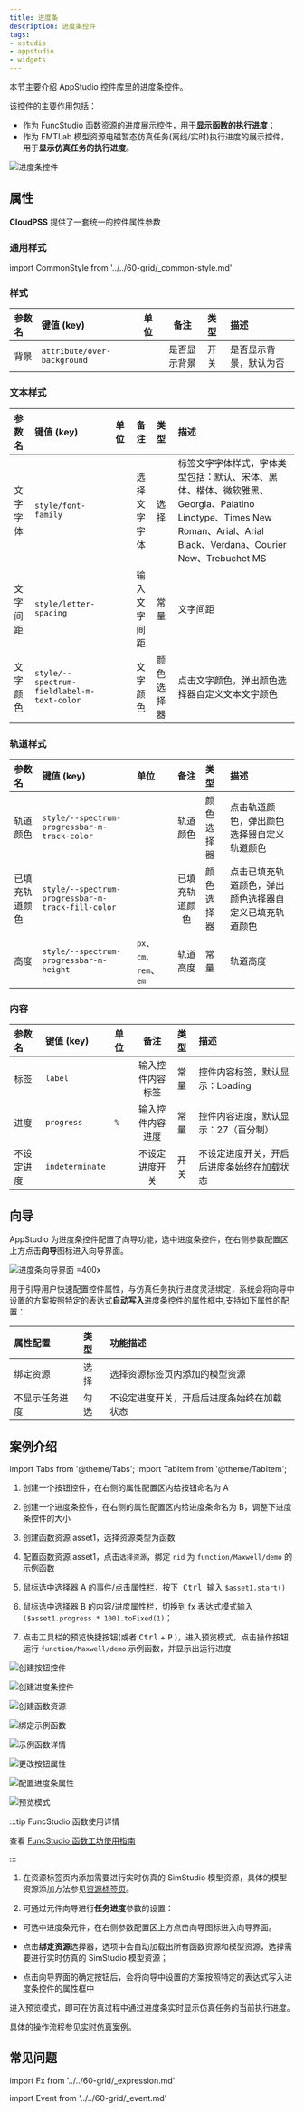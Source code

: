 ```yaml
---
title: 进度条
description: 进度条控件
tags:
- xstudio
- appstudio
- widgets
---
```


本节主要介绍 AppStudio 控件库里的进度条控件。

该控件的主要作用包括：

- 作为 FuncStudio 函数资源的进度展示控件，用于**显示函数的执行进度**；
- 作为 EMTLab 模型资源电磁暂态仿真任务(离线/实时)执行进度的展示控件，用于**显示仿真任务的执行进度**。

![进度条控件](progress-bar-conrtol.png "进度条控件")


## 属性

**CloudPSS** 提供了一套统一的控件属性参数

### 通用样式

import CommonStyle from '../../60-grid/_common-style.md'

<CommonStyle />


### 样式

| 参数名 | 键值 (key) | 单位 | 备注 | 类型 | 描述 |
| :--- | :--- | :--- | :--: | :--- | :--- |
| 背景 | `attribute/over-background` |  | 是否显示背景 | 开关 | 是否显示背景，默认为否 |


### 文本样式

| 参数名 | 键值 (key) | 单位 | 备注 | 类型 | 描述 |
| :--- | :--- | :--- | :--: | :--- | :--- |
| 文字字体 | `style/font-family` |  | 选择文字字体 | 选择 | 标签文字字体样式，字体类型包括：默认、宋体、黑体、楷体、微软雅黑、Georgia、Palatino Linotype、Times New Roman、Arial、Arial Black、Verdana、Courier New、Trebuchet MS |
| 文字间距 | `style/letter-spacing` |  | 输入文字间距 | 常量 | 文字间距 |
| 文字颜色 | `style/--spectrum-fieldlabel-m-text-color` |  | 文字颜色 | 颜色选择器 | 点击文字颜色，弹出颜色选择器自定义文本文字颜色 |


### 轨道样式

| 参数名 | 键值 (key) | 单位 | 备注 | 类型 | 描述 |
| :--- | :--- | :--- | :--: | :--- | :--- |
| 轨道颜色 | `style/--spectrum-progressbar-m-track-color` |  | 轨道颜色 | 颜色选择器 | 点击轨道颜色，弹出颜色选择器自定义轨道颜色 |
| 已填充轨道颜色 | `style/--spectrum-progressbar-m-track-fill-color` |  | 已填充轨道颜色 | 颜色选择器 | 点击已填充轨道颜色，弹出颜色选择器自定义已填充轨道颜色 |
| 高度 | `style/--spectrum-progressbar-m-height` | `px`、`cm`、`rem`、`em`  | 轨道高度 | 常量 | 轨道高度 |

### 内容

| 参数名 | 键值 (key) | 单位 | 备注 | 类型 | 描述 |
| :--- | :--- | :--- | :--: | :--- | :--- |
| 标签 | `label` |  | 输入控件内容标签 | 常量 | 控件内容标签，默认显示：Loading |
| 进度 | `progress` | `%`  | 输入控件内容进度 | 常量 | 控件内容进度，默认显示：27（百分制） |
| 不设定进度 | `indeterminate` |   | 不设定进度开关 | 开关 | 不设定进度开关，开启后进度条始终在加载状态 |


## 向导

AppStudio 为进度条控件配置了向导功能，选中进度条控件，在右侧参数配置区上方点击**向导**图标进入向导界面。

![进度条向导界面 =400x](./bar-guide.png)

用于引导用户快速配置控件属性，与仿真任务执行进度灵活绑定，系统会将向导中设置的方案按照特定的表达式**自动写入**进度条控件的属性框中,支持如下属性的配置：

| 属性配置 | 类型 | 功能描述 |
| :--- | :--- | :--- |
| 绑定资源 | 选择 | 选择资源标签页内添加的模型资源 |
| 不显示任务进度 | 勾选 | 不设定进度开关，开启后进度条始终在加载状态 |


## 案例介绍

import Tabs from '@theme/Tabs';
import TabItem from '@theme/TabItem';

<Tabs>
<TabItem value="case1" label="展示FuncStudio 函数执行进度">


1. 创建一个按钮控件，在右侧的属性配置区内给按钮命名为 A

2. 创建一个进度条控件，在右侧的属性配置区内给进度条命名为 B，调整下进度条控件的大小

3. 创建函数资源 asset1，选择资源类型为函数

4. 配置函数资源 asset1，点击`选择资源`，绑定 `rid` 为 `function/Maxwell/demo` 的示例函数

5. 鼠标选中选择器 A 的事件/点击属性栏，按下<kbd> Ctrl </kbd> 输入 `$asset1.start()`

6. 鼠标选中选择器 B 的内容/进度属性栏，切换到 fx 表达式模式输入 `($asset1.progress * 100).toFixed(1)`；

7. 点击工具栏的预览快捷按钮(或者 <kbd>Ctrl</kbd> + <kbd>P</kbd> )，进入预览模式，点击操作按钮运行 `function/Maxwell/demo` 示例函数，并显示出运行进度


![创建按钮控件](create-button-control.png "创建按钮控件")

![创建进度条控件](create-progress-bar-control.png "创建进度条控件")

![创建函数资源](create-function-resource.png "创建函数资源")

![绑定示例函数](bind-example-function.png "绑定示例函数")

![示例函数详情](example-function-details.png "示例函数详情")

![更改按钮属性](change-button-attributes.png "更改按钮属性")

![配置进度条属性](config-progress-bar-attributes.png "配置进度条属性")

![预览模式](preview-mode.png "预览模式")


:::tip FuncStudio 函数使用详情

查看 [FuncStudio 函数工坊使用指南](../../../../30-funcstudio/10-user-guide/index.md)

:::

</TabItem>

<TabItem value="case3" label="展示仿真任务的执行进度">

<!-- 进度条控件提供**向导**功能，会将向导中设置的方案按照特定的表达式**自动写入**进度条控件的属性输入框中，帮助用户快速将实时仿真模型的虚拟输出端口值与**进度值**进行绑定。 -->

1. 在资源标签页内添加需要进行实时仿真的 SimStudio 模型资源，具体的模型资源添加方法参见[资源标签页](../../../40-workbench/20-function-zone/20-asset-tab/index.md)。

2. 可通过元件向导进行**任务进度**参数的设置：
   
- 可选中进度条元件，在右侧参数配置区上方点击向导图标进入向导界面。

<!-- ![向导界面 =x400](./guide.png) -->

- 点击**绑定资源**选择器，选项中会自动加载出所有函数资源和模型资源，选择需要进行实时仿真的 SimStudio 模型资源；

  
- 点击向导界面的确定按钮后，会将向导中设置的方案按照特定的表达式写入进度条控件的属性框中
<!-- 对于熟练使用表达式的用户，也可以参照表达式自己配置 -->

进入预览模式，即可在仿真过程中通过进度条实时显示仿真任务的当前执行进度。

<!-- ![作为输出信号的输入框向导配置 =x400](./guide-setting1.png) -->

<!-- ![将输出信号的向导配置通过表达式写入输入框控件的属性输入框](./param-list1.png) -->

具体的操作流程参见[实时仿真案例](../../../70-case-study/50-emt-rt-apps/index.md)。

  <!-- ![向导界面 =x600](./guide.png) -->

</TabItem>
</Tabs>

## 常见问题

import Fx from '../../60-grid/_expression.md'

<Fx />

import Event from '../../60-grid/_event.md'

<Event />
